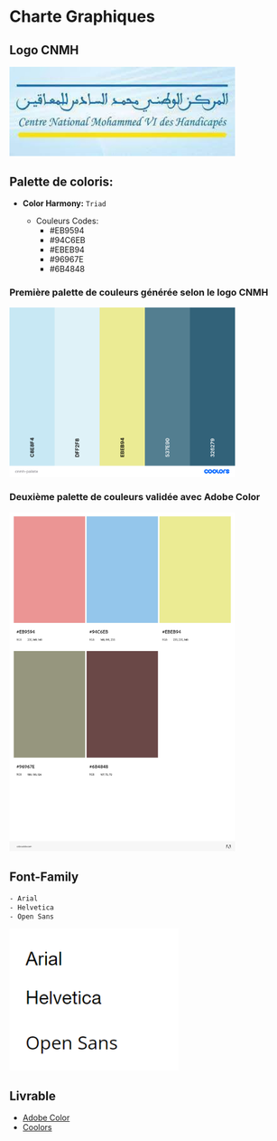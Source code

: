 # Charte Graphiques


## Logo CNMH 
<img src="https://github.com/grain03/CNMH/blob/master/Branch%20Fonctionelle/Chart%20Graphiques/images/cnmh.jpg" alt="Logo CNMH" width="400"/>


## Palette de coloris:
- **Color Harmony:** ``Triad``


  - Couleurs Codes:
    - #EB9594
    - #94C6EB
    - #EBEB94
    - #96967E
    - #6B4848

### Première palette de couleurs générée selon le logo CNMH
<img src="https://github.com/grain03/CNMH/blob/master/Branch%20Fonctionelle/Chart%20Graphiques/images/cnmh-pallete.png" alt="Première palette de couleurs" width="400"/>


### Deuxième palette de couleurs validée avec Adobe Color
<img src="https://github.com/grain03/CNMH/blob/master/Branch%20Fonctionelle/Chart%20Graphiques/images/AdobeColor-CNMH-Pallet-Color.jpeg" alt="Pallete de color valider avec Adobe Color" width="400"/>

## Font-Family

    - Arial
    - Helvetica
    - Open Sans


<img src="https://github.com/grain03/CNMH/blob/master/Branch%20Fonctionelle/Chart%20Graphiques/images/font-families.PNG" alt="font-families" width="300"/>

## Livrable

- [Adobe Color](https://color.adobe.com/create/color-wheel)
- [Coolors](https://coolors.co/)
